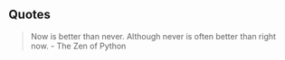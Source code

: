 ## Quotes

> Now is better than never. Although never is often better than right now. - The Zen of Python